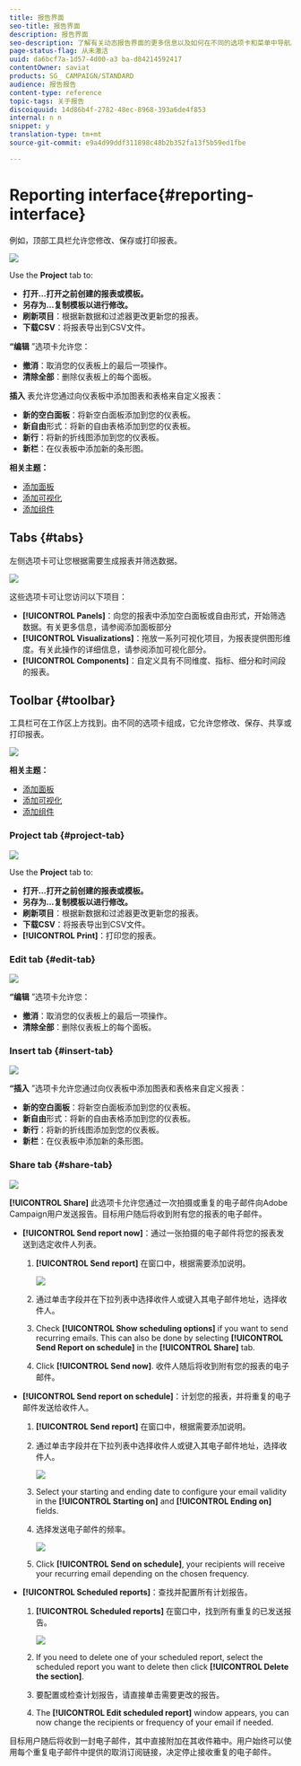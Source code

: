 ```yaml
---
title: 报告界面
seo-title: 报告界面
description: 报告界面
seo-description: 了解有关动态报告界面的更多信息以及如何在不同的选项卡和菜单中导航。
page-status-flag: 从未激活
uuid: da6bcf7a-1d57-4d00-a3 ba-d84214592417
contentOwner: saviat
products: SG_ CAMPAIGN/STANDARD
audience: 报告报告
content-type: reference
topic-tags: 关于报告
discoiquuid: 14d86b4f-2782-48ec-8968-393a6de4f853
internal: n n
snippet: y
translation-type: tm+mt
source-git-commit: e9a4d99ddf311898c48b2b352fa13f5b59ed1fbe

---
```



# Reporting interface{#reporting-interface}

例如，顶部工具栏允许您修改、保存或打印报表。

![](assets/dynamic_report_toolbar.png)

Use the **Project** tab to:

* **打开…打开之前创建的报表或模板。**
* **另存为…复制模板以进行修改。**
* **刷新项目**：根据新数据和过滤器更改更新您的报表。
* **下载CSV**：将报表导出到CSV文件。

**“编辑** ”选项卡允许您：

* **撤消**：取消您的仪表板上的最后一项操作。
* **清除全部**：删除仪表板上的每个面板。

**插入** 表允许您通过向仪表板中添加图表和表格来自定义报表：

* **新的空白面板**：将新空白面板添加到您的仪表板。
* **新自由**&#x200B;形式：将新的自由表格添加到您的仪表板。
* **新行**：将新的折线图添加到您的仪表板。
* **新栏**：在仪表板中添加新的条形图。

**相关主题：**

* [添加面板](../../reporting/using/adding-panels.md)
* [添加可视化](../../reporting/using/adding-visualizations.md)
* [添加组件](../../reporting/using/adding-components.md)

## Tabs {#tabs}

左侧选项卡可让您根据需要生成报表并筛选数据。

![](assets/dynamic_report_interface.png)

这些选项卡可让您访问以下项目：

* **[!UICONTROL Panels]**：向您的报表中添加空白面板或自由形式，开始筛选数据。有关更多信息，请参阅添加面板部分
* **[!UICONTROL Visualizations]**：拖放一系列可视化项目，为报表提供图形维度。有关此操作的详细信息，请参阅添加可视化部分。
* **[!UICONTROL Components]**：自定义具有不同维度、指标、细分和时间段的报表。

## Toolbar {#toolbar}

工具栏可在工作区上方找到。由不同的选项卡组成，它允许您修改、保存、共享或打印报表。

![](assets/dynamic_report_toolbar.png)

**相关主题：**

* [添加面板](../../reporting/using/adding-panels.md)
* [添加可视化](../../reporting/using/adding-visualizations.md)
* [添加组件](../../reporting/using/adding-components.md)

### Project tab {#project-tab}

![](assets/tab_project.png)

Use the **Project** tab to:

* **打开…打开之前创建的报表或模板。**
* **另存为…复制模板以进行修改。**
* **刷新项目**：根据新数据和过滤器更改更新您的报表。
* **下载CSV**：将报表导出到CSV文件。
* **[!UICONTROL Print]**：打印您的报表。

### Edit tab {#edit-tab}

![](assets/tab_edit.png)

**“编辑** ”选项卡允许您：

* **撤消**：取消您的仪表板上的最后一项操作。
* **清除全部**：删除仪表板上的每个面板。

### Insert tab {#insert-tab}

![](assets/tab_insert.png)

**“插入** ”选项卡允许您通过向仪表板中添加图表和表格来自定义报表：

* **新的空白面板**：将新空白面板添加到您的仪表板。
* **新自由**&#x200B;形式：将新的自由表格添加到您的仪表板。
* **新行**：将新的折线图添加到您的仪表板。
* **新栏**：在仪表板中添加新的条形图。

### Share tab {#share-tab}

![](assets/tab_share_1.png)

**[!UICONTROL Share]** 此选项卡允许您通过一次拍摄或重复的电子邮件向Adobe Campaign用户发送报告。目标用户随后将收到附有您的报表的电子邮件。

* **[!UICONTROL Send report now]**：通过一张拍摄的电子邮件将您的报表发送到选定收件人列表。

   1. **[!UICONTROL Send report]** 在窗口中，根据需要添加说明。

      ![](assets/tab_share_4.png)

   1. 通过单击字段并在下拉列表中选择收件人或键入其电子邮件地址，选择收件人。
   1. Check **[!UICONTROL Show scheduling options]** if you want to send recurring emails. This can also be done by selecting **[!UICONTROL Send Report on schedule]** in the **[!UICONTROL Share]** tab.
   1. Click **[!UICONTROL Send now]**. 收件人随后将收到附有您的报表的电子邮件。

* **[!UICONTROL Send report on schedule]**：计划您的报表，并将重复的电子邮件发送给收件人。

   1. **[!UICONTROL Send report]** 在窗口中，根据需要添加说明。
   1. 通过单击字段并在下拉列表中选择收件人或键入其电子邮件地址，选择收件人。

      ![](assets/tab_share_5.png)

   1. Select your starting and ending date to configure your email validity in the **[!UICONTROL Starting on]** and **[!UICONTROL Ending on]** fields.
   1. 选择发送电子邮件的频率。

      ![](assets/tab_share_2.png)

   1. Click **[!UICONTROL Send on schedule]**, your recipients will receive your recurring email depending on the chosen frequency.

* **[!UICONTROL Scheduled reports]**：查找并配置所有计划报告。

   1. **[!UICONTROL Scheduled reports]** 在窗口中，找到所有重复的已发送报告。

      ![](assets/tab_share_3.png)

   1. If you need to delete one of your scheduled report, select the scheduled report you want to delete then click **[!UICONTROL Delete the section]**.
   1. 要配置或检查计划报告，请直接单击需要更改的报告。
   1. The **[!UICONTROL Edit scheduled report]** window appears, you can now change the recipients or frequency of your email if needed.

目标用户随后将收到一封电子邮件，其中直接附加在其收件箱中。用户始终可以使用每个重复电子邮件中提供的取消订阅链接，决定停止接收重复的电子邮件。
